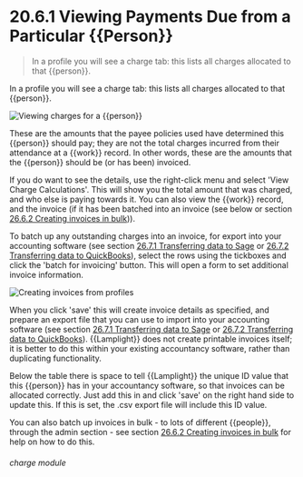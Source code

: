 # 20.6.1    Viewing Payments Due from a Particular {{Person}}

> In a profile you will see a charge tab: this lists all charges allocated to that {{person}}. 

In a profile you will see a charge tab: this lists all charges allocated to that {{person}}. 

![Viewing charges for a {{person}}](xxxxx.png)

These are the amounts that the payee policies used have determined this {{person}} should pay; they are not the total charges incurred from their attendance at a {{work}} record. In other words, these are the amounts that the {{person}} should be (or has been) invoiced. 

If you do want to see the details, use the right-click menu and select 'View Charge Calculations'. This will show you the total amount that was charged, and who else is paying towards it. You can also view the {{work}} record, and the invoice (if it has been batched into an invoice (see below or section [26.6.2  Creating invoices in bulk](/help/index/p/26.6.2))). 

To batch up any outstanding charges into an invoice, for export into your accounting software (see section [26.7.1  Transferring data to Sage](/help/index//p/26.7.1) or [26.7.2  Transferring data to QuickBooks](/help/index/p/26.7.2)), select the rows using the tickboxes and click the 'batch for invoicing' button. This will open a form to set additional invoice information. 

![Creating invoices from profiles](xxxxx.png)

When you click 'save' this will create invoice details as specified, and prepare an export file that you can use to import into your accounting software (see section [26.7.1  Transferring data to Sage](/help/index/p/26.7.1) or [26.7.2  Transferring data to QuickBooks](/help/index/p/26.7.2)). {{Lamplight}} does not create printable invoices itself; it is better to do this within your existing accountancy software, rather than duplicating functionality. 

Below the table there is space to tell {{Lamplight}} the unique ID value that this {{person}} has in your accountancy software, so that invoices can be allocated correctly. Just add this in and click 'save' on the right hand side to update this. If this is set, the .csv export file will include this ID value. 

You can also batch up invoices in bulk - to lots of different {{people}}, through the admin section - see section [26.6.2  Creating invoices in bulk](/help/index/p/26.6.2) for help on how to do this. 

###### charge module


